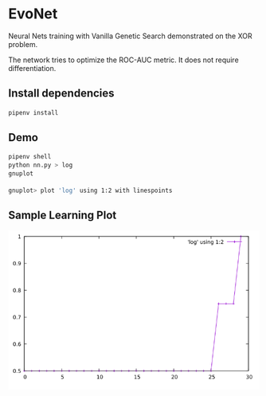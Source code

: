 EvoNet
======

Neural Nets training with Vanilla Genetic Search demonstrated on the XOR problem.


The network tries to optimize the ROC-AUC metric. It does not require differentiation.


Install dependencies
------------------


```bash
pipenv install
```

Demo
----

```bash
pipenv shell
python nn.py > log
gnuplot

gnuplot> plot 'log' using 1:2 with linespoints
```


Sample Learning Plot
-------------------

![sample learning plot](sample.png)
